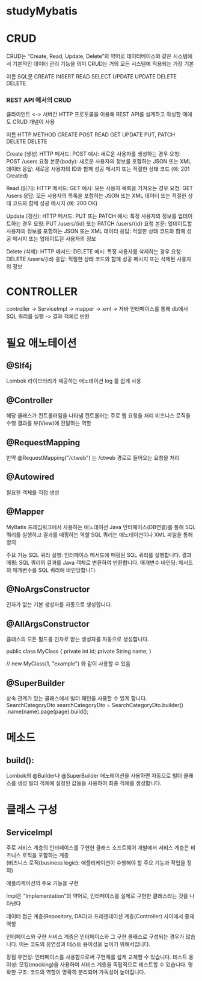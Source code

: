 # studyMybatis

# CRUD
CRUD는 “Create, Read, Update, Delete”의 약어로 데이터베이스와 같은 시스템에서 기본적인 데이터 관리 기능을 의미
CRUD는 거의 모든 시스템에 적용되는 가장 기본

 이름     SQL문
CREATE    INSERT
READ      SELECT
UPDATE    UPDATE
DELETE    DELETE


### REST API 에서의 CRUD

클라이언트 <-> 서버간 HTTP 프로토콜을 이용해 REST API를 설계하고 작성할 때에도 CRUD 개념이 사용

 이름     HTTP METHOD
CREATE    POST
READ      GET
UPDATE    PUT, PATCH
DELETE    DELETE

Create (생성)
HTTP 메서드: POST
예시: 새로운 사용자를 생성하는 경우
요청: POST /users
요청 본문(body): 새로운 사용자의 정보를 포함하는 JSON 또는 XML 데이터
응답: 새로운 사용자의 ID와 함께 성공 메시지 또는 적절한 상태 코드 (예: 201 Created)


Read (읽기):
HTTP 메서드: GET
예시: 모든 사용자 목록을 가져오는 경우
요청: GET /users
응답: 모든 사용자의 목록을 포함하는 JSON 또는 XML 데이터 또는 적절한 상태 코드와 함께 성공 메시지 (예: 200 OK)


Update (갱신):
HTTP 메서드: PUT 또는 PATCH
예시: 특정 사용자의 정보를 업데이트하는 경우
요청: PUT /users/{id} 또는 PATCH /users/{id}
요청 본문: 업데이트할 사용자의 정보를 포함하는 JSON 또는 XML 데이터
응답: 적절한 상태 코드와 함께 성공 메시지 또는 업데이트된 사용자의 정보


Delete (삭제):
HTTP 메서드: DELETE
예시: 특정 사용자를 삭제하는 경우
요청: DELETE /users/{id}
응답: 적절한 상태 코드와 함께 성공 메시지 또는 삭제된 사용자의 정보



# CONTROLLER 

controller -> ServiceImpl -> mapper -> xml -> 자바 인터페이스를 통해 db에서 SQL 쿼리를 실행 -> 결과 객체로 반환


# 필요 애노테이션

## @Slf4j
Lombok 라이브러리가 제공하는 애노테이션
log 를 쉽게 사용


## @Controller
해당 클래스가 컨트롤러임을 나타냄
컨트롤러는 주로 웹 요청을 처리
비즈니스 로직을 수행
결과를 뷰(View)에 전달하는 역할


## @RequestMapping
만약 @RequestMapping("/ctweb") 는 /ctweb 경로로 들어오는 요청을 처리

## @Autowired
필요한 객체를 직접 생성

## @Mapper
MyBatis 프레임워크에서 사용하는 애노테이션
Java 인터페이스(DB연결)를 통해 SQL 쿼리를 실행하고 결과를 매핑하는 역할
SQL 쿼리는 애노테이션이나 XML 파일을 통해 정의

주요 기능
SQL 쿼리 실행: 인터페이스 메서드에 매핑된 SQL 쿼리를 실행합니다.
결과 매핑: SQL 쿼리의 결과를 Java 객체로 변환하여 반환합니다.
매개변수 바인딩: 메서드의 매개변수를 SQL 쿼리에 바인딩합니다.

## @NoArgsConstructor
인자가 없는 기본 생성자를 자동으로 생성합니다.

## @AllArgsConstructor
클래스의 모든 필드를 인자로 받는 생성자를 자동으로 생성합니다.

public class MyClass {
    private int id;
    private String name;
}

// new MyClass(1, "example") 와 같이 사용할 수 있음

## @SuperBuilder
상속 관계가 있는 클래스에서 빌더 패턴을 사용할 수 있게 합니다.
SearchCategoryDto searchCategoryDto = SearchCategoryDto.builder()
                    .name(name).page(page).build();



# 메소드

## build():
Lombok의 @Builder나 @SuperBuilder 애노테이션을 사용하면 자동으로 빌더 클래스를 생성
빌더 객체에 설정된 값들을 사용하여 최종 객체를 생성합니다.


# 클래스 구성
## ServiceImpl
주로 서비스 계층의 인터페이스를 구현한 클래스
소프트웨어 개발에서 서비스 계층은 비즈니스 로직을 포함하는 계층  
(비즈니스 로직(business logic): 애플리케이션이 수행해야 할 주요 기능과 작업을 정의)

애플리케이션의 주요 기능을 구현

Impl은 "Implementation"의 약어로, 인터페이스를 실제로 구현한 클래스라는 것을 나타낸다

데이터 접근 계층(Repository, DAO)과 프레젠테이션 계층(Controller) 사이에서 중재 역할

인터페이스와 구현
서비스 계층은 인터페이스와 그 구현 클래스로 구성되는 경우가 많습니다. 이는 코드의 유연성과 테스트 용이성을 높이기 위해서입니다.

장점
유연성: 인터페이스를 사용함으로써 구현체를 쉽게 교체할 수 있습니다.
테스트 용이성: 모킹(mocking)을 사용하여 서비스 계층을 독립적으로 테스트할 수 있습니다.
명확한 구조: 코드의 역할이 명확히 분리되어 가독성이 높아집니다.




